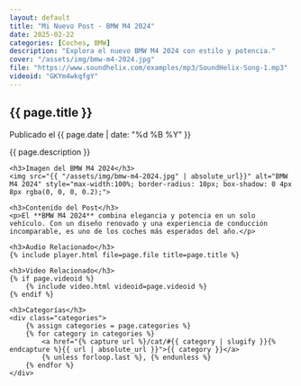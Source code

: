 ```yaml
---
layout: default
title: "Mi Nuevo Post - BMW M4 2024"
date: 2025-02-22
categories: [Coches, BMW]
description: "Explora el nuevo BMW M4 2024 con estilo y potencia."
cover: "/assets/img/bmw-m4-2024.jpg"
file: "https://www.soundhelix.com/examples/mp3/SoundHelix-Song-1.mp3"
videoid: "GKYm4wkqfgY"
---
```


<div class="single-post">
    <h2>{{ page.title }}</h2>
    <p>Publicado el {{ page.date | date: "%d %B %Y" }}</p>
    <p>{{ page.description }}</p>

    <h3>Imagen del BMW M4 2024</h3>
    <img src="{{ "/assets/img/bmw-m4-2024.jpg" | absolute_url}}" alt="BMW M4 2024" style="max-width:100%; border-radius: 10px; box-shadow: 0 4px 8px rgba(0, 0, 0, 0.2);">

    <h3>Contenido del Post</h3>
    <p>El **BMW M4 2024** combina elegancia y potencia en un solo vehículo. Con un diseño renovado y una experiencia de conducción incomparable, es uno de los coches más esperados del año.</p>

    <h3>Audio Relacionado</h3>
    {% include player.html file=page.file title=page.title %}

    <h3>Video Relacionado</h3>
    {% if page.videoid %}
        {% include video.html videoid=page.videoid %}
    {% endif %}

    <h3>Categorías</h3>
    <div class="categories">
        {% assign categories = page.categories %}
        {% for category in categories %}
            <a href="{% capture url %}/cat/#{{ category | slugify }}{% endcapture %}{{ url | absolute_url }}">{{ category }}</a>
            {% unless forloop.last %}, {% endunless %}
        {% endfor %}
    </div>
</div>
